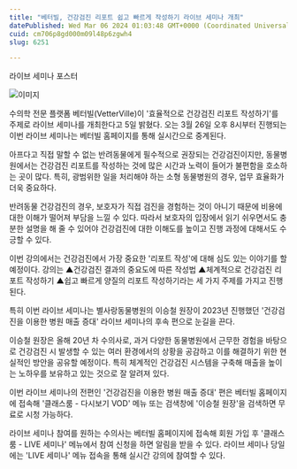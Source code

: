 ```yaml
---
title: "베터빌, 건강검진 리포트 쉽고 빠르게 작성하기 라이브 세미나 개최"
datePublished: Wed Mar 06 2024 01:03:48 GMT+0000 (Coordinated Universal Time)
cuid: cm706p8gd000m09l48p6zgwh4
slug: 6251

---
```



라이브 세미나 포스터

![이미지](https://cdn.hashnode.com/res/hashnode/image/upload/v1739260340144/a2727df1-4e66-47c6-8b4f-b67b0f7a8382.jpeg)

수의학 전문 플랫폼 베터빌(VetterVille)이 '효율적으로 건강검진 리포트 작성하기'를 주제로 라이브 세미나를 개최한다고 5일 밝혔다. 오는 3월 26일 오후 8시부터 진행되는 이번 라이브 세미나는 베터빌 홈페이지를 통해 실시간으로 중계된다.

아프다고 직접 말할 수 없는 반려동물에게 필수적으로 권장되는 건강검진이지만, 동물병원에서는 건강검진 리포트를 작성하는 것에 많은 시간과 노력이 들어가 불편함을 호소하는 곳이 많다. 특히, 광범위한 일을 처리해야 하는 소형 동물병원의 경우, 업무 효율화가 더욱 중요하다.

반려동물 건강검진의 경우, 보호자가 직접 검진을 경험하는 것이 아니기 때문에 비용에 대한 이해가 떨어져 부담을 느낄 수 있다. 따라서 보호자의 입장에서 읽기 쉬우면서도 충분한 설명을 해 줄 수 있어야 건강검진에 대한 이해도를 높이고 진행 과정에 대해서도 수긍할 수 있다.

이번 강의에서는 건강검진에서 가장 중요한 '리포트 작성'에 대해 심도 있는 이야기를 할 예정이다. 강의는 ▲건강검진 결과의 중요도에 따른 작성법 ▲체계적으로 건강검진 리포트 작성하기 ▲쉽고 빠르게 양질의 리포트 작성하기라는 세 가지 주제를 가지고 진행된다.

특히 이번 라이브 세미나는 별사랑동물병원의 이승철 원장이 2023년 진행했던 '건강검진을 이용한 병원 매출 증대' 라이브 세미나의 후속 편으로 눈길을 끈다.

이승철 원장은 올해 20년 차 수의사로, 과거 다양한 동물병원에서 근무한 경험을 바탕으로 건강검진 시 발생할 수 있는 여러 환경에서의 상황을 공감하고 이를 해결하기 위한 현실적인 방안을 공유할 예정이다. 특히 체계적인 건강검진 시스템을 구축해 매출을 높이는 노하우를 보유하고 있는 것으로 잘 알려져 있다.

이번 라이브 세미나의 전편인 '건강검진을 이용한 병원 매출 증대' 편은 베터빌 홈페이지에 접속해 '클래스룸 - 다시보기 VOD' 메뉴 또는 검색창에 '이승철 원장'을 검색하면 무료로 시청 가능하다.

라이브 세미나 참여를 원하는 수의사는 베터빌 홈페이지에 접속해 회원 가입 후 '클래스룸 - LIVE 세미나' 메뉴에서 참여 신청을 하면 알림을 받을 수 있다. 라이브 세미나 당일에는 'LIVE 세미나' 메뉴 접속을 통해 실시간 강의에 참여할 수 있다.